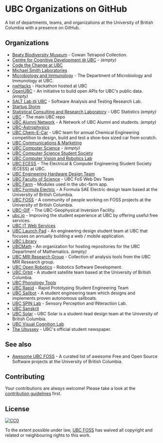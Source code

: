 # UBC Organizations on GitHub

A list of departments, teams, and organizations at the University of British Columbia with a presence on GitHub.

## Organizations

* [Beaty Biodiversity Museum](https://github.com/ubcbbm-vertnet) - Cowan Tetrapod Collection.
* [Centre for Cognitive Development @ UBC](https://github.com/CCD-UBC) - _(empty)_
* [Code the Change at UBC](https://github.com/CodeTheChangeUBC)
* [Michael Smith Laboratories](https://github.com/ubc-msl)
* [Microbiology and Immunology](https://github.com/ubc-micb) - The Department of Microbiology and Immunology at UBC.
* [nwHacks](https://github.com/nwhacks) - Hackathon hosted at UBC
* [OpenUBC](https://github.com/OpenUBC) - An initiative to build open APIs for UBC's public data. _(empty)_
* [SALT Lab @ UBC](https://github.com/saltlab) - Software Analysis and Testing Research Lab.
* [Startup Storm](https://github.com/startupstorm)
* [Statistical Consulting and Research Laboratory](https://github.com/SCARL-UBC) - UBC Statistics _(empty)_
* [UBC](https://github.com/ubc) - The main UBC repo
* [UBC Alumni Network](https://github.com/UBC-Alumni) - A Network of UBC Alumni and students. _(empty)_
* [UBC-Astrophysics](https://github.com/UBC-Astrophysics)
* [UBC Chem-E-Car](https://github.com/ubcchemecar) - UBC team for annual Chemical Engineering competition to design, build and test a shoe-box sized car from scratch.
* [UBC Communications & Marketing](https://github.com/UBCCM)
* [UBC Computer Science](https://github.com/UBC-CS) - _(empty)_
* [UBC Computer Science Student Society](https://github.com/ubccsss)
* [UBC Computer Vision and Robotics Lab](https://github.com/UBC-CVLab)
* [UBC ECESS](https://github.com/ubcecess) - The Electrical & Computer Engineering Student Society (ECESS) at UBC.
* [UBC Engineering Hardware Design Team](https://github.com/ubchdt)
* [UBC Faculty of Science](https://github.com/ubcfos) - UBC FoS Web Dev Team
* [UBC Farm](https://github.com/ubc-farm) - Modules used in the ubc-farm app.
* [UBC Formula Electric](https://github.com/UBCFormulaElectric) - A Formula SAE Electric design team based at the University of British Columbia.
* [UBC FOSS](https://github.com/ubcfoss) - A community of people working on FOSS projects at the University of British Columbia.
* [UBC-GIF](https://github.com/ubcgif) - The UBC-Geophysical Inversion Facility.
* [ubc.io](https://github.com/ubcio) - Improving the student experience at UBC by offering useful free services.
* [UBC IT Web Services](https://github.com/ubc-web-services)
* [UBC Launch Pad](https://github.com/ubclaunchpad) - An engineering design student team at UBC that focuses on annually building a web / mobile application.
* [UBC Library](https://github.com/ubc-library)
* [UBCMath](https://github.com/UBCMath) - An organization for hosting repositories for the UBC Department of Mathematics. _(empty)_
* [UBC MRI Research Group](https://github.com/ubcmri) - Collection of analysis tools from the UBC MRI Research group.
* [UBC Open Robotics](https://github.com/openrobotics) - Robotics Software Development.
* [UBC Orbit](https://github.com/UBCOrbit) - A student satellite team based at the University of British Columbia.
* [UBC Phonology Tools](https://github.com/PhonologicalCorpusTools)
* [UBC Rapid](https://github.com/UBCRapid) - Rapid Prototyping Student Engineering Team
* [UBC Sailbot](https://github.com/UBCSailbot) - A student engineering team which designs and implements proven autonomous sailboats.
* [UBC SPIN Lab](https://github.com/ubcspin) - Sensory Perception and INteraction Lab.
* [UBC Sanskrit](https://github.com/ubcsanskrit)
* [UBC Solar](https://github.com/UBC-Solar) - UBC Solar is a student-lead design team at the University of British Columbia.
* [UBC Visual Cognition Lab](https://github.com/UBC-VCL)
* [The Ubyssey](https://github.com/ubyssey) - UBC's official student newspaper.

## See also

* [Awesome UBC FOSS](https://github.com/ubcfoss/awesome-ubc-foss) - A curated list of awesome Free and Open Source Software projects at the University of British Columbia.

## Contributing

Your contributions are always welcome! Please take a look at the [contribution guidelines](https://github.com/ubcfoss/ubc-orgs/blob/master/CONTRIBUTING.md) first.

## License

[![CC0](http://i.creativecommons.org/p/zero/1.0/88x31.png)](http://creativecommons.org/publicdomain/zero/1.0/)

To the extent possible under law, [UBC FOSS](https://github.com/ubcfoss) has waived all copyright and related or neighbouring rights to this work.
